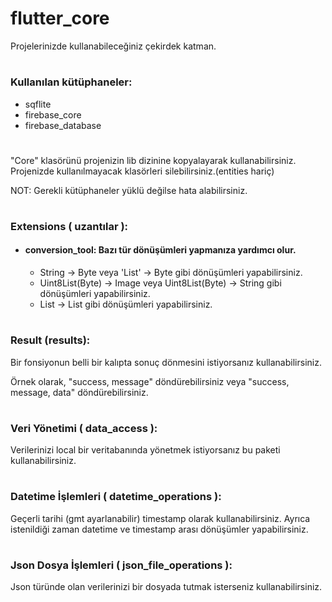 # flutter_core
Projelerinizde kullanabileceğiniz çekirdek katman.
#
### Kullanılan kütüphaneler:
- sqflite
- firebase_core
- firebase_database
#
"Core" klasörünü projenizin lib dizinine kopyalayarak kullanabilirsiniz. Projenizde kullanılmayacak klasörleri silebilirsiniz.(entities hariç)

NOT: Gerekli kütüphaneler yüklü değilse hata alabilirsiniz.
#
### Extensions ( uzantılar ):
+ #### conversion_tool: Bazı tür dönüşümleri yapmanıza yardımcı olur.
  - String -> Byte veya 'List<String>' -> Byte gibi dönüşümleri yapabilirsiniz.
  - Uint8List(Byte) -> Image veya Uint8List(Byte) -> String gibi dönüşümleri yapabilirsiniz.
  - List<IBaseEntity> -> List<Map> gibi dönüşümleri yapabilirsiniz.
#
### Result (results):
Bir fonsiyonun belli bir kalıpta sonuç dönmesini istiyorsanız kullanabilirsiniz. 

Örnek olarak, "success, message" döndürebilirsiniz veya "success, message, data" döndürebilirsiniz.
#
### Veri Yönetimi ( data_access ):
Verilerinizi local bir veritabanında yönetmek istiyorsanız bu paketi kullanabilirsiniz.
#
### Datetime İşlemleri ( datetime_operations ):
Geçerli tarihi (gmt ayarlanabilir) timestamp olarak kullanabilirsiniz. Ayrıca istenildiği zaman datetime ve timestamp arası dönüşümler yapabilirsiniz.
#
### Json Dosya İşlemleri ( json_file_operations ):
Json türünde olan verilerinizi bir dosyada tutmak isterseniz kullanabilirsiniz.
#



